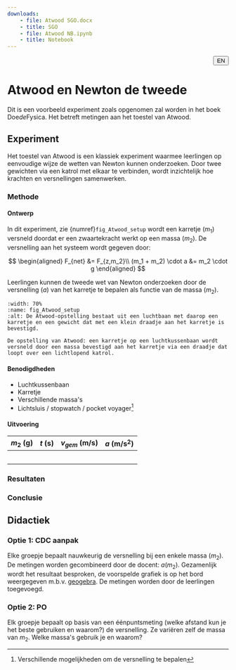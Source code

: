 ```yaml
---
downloads:
    - file: Atwood SGO.docx
    - title: SGO
    - file: Atwood NB.ipynb
    - title: Notebook
---
```


<div style="text-align: right;">
  <button onclick="switchLanguage()">EN</button>
</div>

<script>
function switchLanguage() {
  var url = window.location.href;
  if (url.includes('/nl/')) {
    var newUrl = url.replace('/nl/', '/en/');
    window.location.href = newUrl;
  } else if (url.includes('/en/')) {
    var newUrl = url.replace('/en/', '/nl/');
    window.location.href = newUrl;
  } else {
    // fallback: ga naar Engelse homepage
    window.location.href = '/en/';
  }
}
</script>

# Atwood en Newton de tweede
Dit is een voorbeeld experiment zoals opgenomen zal worden in het boek Doe*de*Fysica. Het betreft metingen aan het toestel van Atwood.

## Experiment
Het toestel van Atwood is een klassiek experiment waarmee leerlingen op eenvoudige wijze de wetten van Newton kunnen onderzoeken. Door twee gewichten via een katrol met elkaar te verbinden, wordt inzichtelijk hoe krachten en versnellingen samenwerken. 

### Methode

#### Ontwerp
In dit experiment, zie {numref}`fig_Atwood_setup` wordt een karretje ($m_1$) versneld doordat er een zwaartekracht werkt op een massa ($m_2$). De versnelling aan het systeem wordt gegeven door:

$$
\begin{aligned}
F_{net} &= F_{z,m_2}\\
(m_1 + m_2) \cdot a &= m_2 \cdot g
\end{aligned}
$$

Leerlingen kunnen de tweede wet van Newton onderzoeken door de versnelling ($a$) van het karretje te bepalen als functie van de massa ($m_2$).

```{figure} Atwood.png
:width: 70%
:name: fig_Atwood_setup 
:alt: De Atwood-opstelling bestaat uit een luchtbaan met daarop een karretje en een gewicht dat met een klein draadje aan het karretje is bevestigd.

De opstelling van Atwood: een karretje op een luchtkussenbaan wordt versneld door een massa bevestigd aan het karretje via een draadje dat loopt over een lichtlopend katrol.
```

#### Benodigdheden
* Luchtkussenbaan
* Karretje 
* Verschillende massa's
* Lichtsluis / stopwatch / pocket voyager[^fn1] 

#### Uitvoering

| $m_2$ (g)| $t$ (s) | $v_{gem}$ (m/s) | $a$ (m/s$^2$) |
| --- | --- | --- | --- | 
| | | | |
| | | | |
| | | | |
| | | | |
| | | | |


### Resultaten


### Conclusie

## Didactiek
### Optie 1: CDC aanpak
Elke groepje bepaalt nauwkeurig de versnelling bij een enkele massa ($m_2$). De metingen worden gecombineerd door de docent: $a(m_2)$. Gezamenlijk wordt het resultaat besproken, de voorspelde grafiek is op het bord weergegeven m.b.v. [geogebra](https://geogebra.org). De metingen worden door de leerlingen toegevoegd.

### Optie 2: PO
Elk groepje bepaalt op basis van een éénpuntsmeting (welke afstand kun je het beste gebruiken en waarom?) de versnelling. Ze variëren zelf de massa van $m_2$. Welke massa's gebruik je en waarom?

[^fn1]: Verschillende mogelijkheden om de versnelling te bepalen

